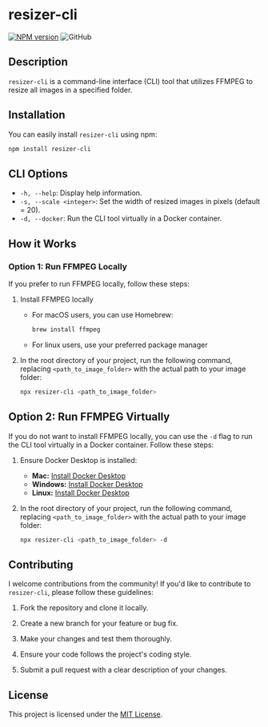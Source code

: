 # resizer-cli

[![NPM version][npm-badge]][npm-url]
![GitHub](https://img.shields.io/github/license/agp745/node-ImageResizerCLI)

## Description

`resizer-cli` is a command-line interface (CLI) tool that utilizes FFMPEG to resize all images in a specified folder.

## Installation

You can easily install `resizer-cli` using npm:

```bash
npm install resizer-cli
```

## CLI Options

- `-h, --help`: Display help information.
- `-s, --scale <integer>`: Set the width of resized images in pixels (default = 20).
- `-d, --docker`: Run the CLI tool virtually in a Docker container.

## How it Works

### Option 1: Run FFMPEG Locally

If you prefer to run FFMPEG locally, follow these steps:

1. Install FFMPEG locally

    - For macOS users, you can use Homebrew:

        ```bash
        brew install ffmpeg
        ```

    - For linux users, use your preferred package manager

2. In the root directory of your project, run the following command, replacing `<path_to_image_folder>` with the actual path to your image folder:

   ```bash
   npx resizer-cli <path_to_image_folder>
   ```

## Option 2: Run FFMPEG Virtually

If you do not want to install FFMPEG locally, you can use the `-d` flag to run the CLI tool virtually in a Docker container. Follow these steps:

1. Ensure Docker Desktop is installed:

   - **Mac:** [Install Docker Desktop](https://docs.docker.com/desktop/install/mac-install/)
   - **Windows:** [Install Docker Desktop](https://docs.docker.com/desktop/install/windows-install/)
   - **Linux:** [Install Docker Desktop](https://docs.docker.com/desktop/install/linux-install/)

2. In the root directory of your project, run the following command, replacing `<path_to_image_folder>` with the actual path to your image folder:

   ```bash
   npx resizer-cli <path_to_image_folder> -d
   ```

## Contributing

I welcome contributions from the community! If you'd like to contribute to `resizer-cli`, please follow these guidelines:

1. Fork the repository and clone it locally.

2. Create a new branch for your feature or bug fix.

3. Make your changes and test them thoroughly.

4. Ensure your code follows the project's coding style.

5. Submit a pull request with a clear description of your changes.

## License

This project is licensed under the [MIT License](LICENSE).

[npm-badge]: https://img.shields.io/npm/v/resizer-cli.svg?style=flat-square
[npm-url]: https://www.npmjs.com/package/resizer-cli
